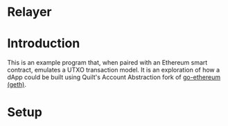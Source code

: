 Relayer
=======

# Introduction

This is an example program that, when paired with an Ethereum smart contract, emulates a UTXO transaction model. It is an exploration of how a dApp could be built using Quilt's Account Abstraction fork of [go-ethereum (geth)][1].

[1]: https://github.com/quilt/go-ethereum/

# Setup

<!-- TODO -->
